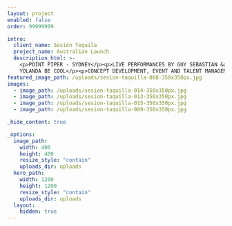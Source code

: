 ```yaml
---
layout: project
enabled: false
order: 99999999

intro:
  client_name: Sesión Tequila
  project_name: Australian Launch
  description_html: >-
    <p>POINT PIPER - SYDNEY</p><p>LIVE PERFORMANCES BY GUY SEBASTIAN &amp;
    YOLANDA BE COOL</p><p>CONCEPT DEVELOPMENT, EVENT AND TALENT MANAGEMENT</p>
featured_image_path: /uploads/sesion-taquilla-008-350x350px.jpg
images:
  - image_path: /uploads/sesion-taquilla-014-350x350px.jpg
  - image_path: /uploads/sesion-taquilla-013-350x350px.jpg
  - image_path: /uploads/sesion-taquilla-015-350x350px.jpg
  - image_path: /uploads/sesion-taquilla-009-350x350px.jpg

_hide_content: true

_options:
  image_path:
    width: 400
    height: 400
    resize_style: "contain"
    uploads_dir: uploads
  hero_path:
    width: 1200
    height: 1200
    resize_style: "contain"
    uploads_dir: uploads
  layout:
    hidden: true
---
```


